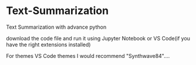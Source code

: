 # Text-Summarization
Text Summarization with advance python

download the code file and run it using Jupyter Notebook or VS Code(if you have the right extensions installed)

For themes VS Code themes I would recommend "Synthwave84"....
